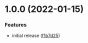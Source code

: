 # 1.0.0 (2022-01-15)


### Features

* initial release ([f1b7d25](https://github.com/de-it-krachten/ansible-role-docker_compose/commit/f1b7d25f9e81988a17f8f69c20a4688bfb155479))
